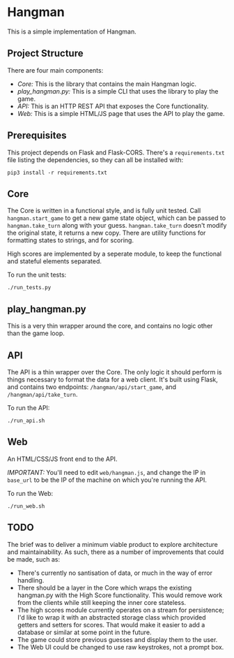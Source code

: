 # Hangman
This is a simple implementation of Hangman.
## Project Structure
There are four main components:
* *Core:* This is the library that contains the main Hangman logic.
* *play_hangman.py:* This is a simple CLI that uses the library to play the game.
* *API:* This is an HTTP REST API that exposes the Core functionality.
* *Web:* This is a simple HTML/JS page that uses the API to play the game.

## Prerequisites

This project depends on Flask and Flask-CORS. There's a `requirements.txt` file listing the dependencies, so they can all be installed with:

```
pip3 install -r requirements.txt
```

## Core

The Core is written in a functional style, and is fully unit tested. Call `hangman.start_game` to get a new game state object, which can be passed to `hangman.take_turn` along with your guess. `hangman.take_turn` doesn't modify the original state, it returns a new copy. There are utility functions for formatting states to strings, and for scoring.

High scores are implemented by a seperate module, to keep the functional and stateful elements separated. 

To run the unit tests:
```
./run_tests.py
```

## play_hangman.py

This is a very thin wrapper around the core, and contains no logic other than the game loop.

## API

The API is a thin wrapper over the Core. The only logic it should perform is things necessary to format the data for a web client. It's built using Flask, and contains two endpoints: `/hangman/api/start_game`, and `/hangman/api/take_turn`.

To run the API:
```
./run_api.sh
```

## Web

An HTML/CSS/JS front end to the API. 

*IMPORTANT:* You'll need to edit `web/hangman.js`, and change the IP in `base_url` to be the IP of the machine on which you're running the API.

To run the Web:
```
./run_web.sh
```

## TODO

The brief was to deliver a minimum viable product to explore architecture and maintainability. As such, there as a number of improvements that could be made, such as:

* There's currently no santisation of data, or much in the way of error handling.
* There should be a layer in the Core which wraps the existing hangman.py with the High Score functionality. This would remove work from the clients while still keeping the inner core stateless.
* The high scores module currently operates on a stream for persistence; I'd like to wrap it with an abstracted storage class which provided getters and setters for scores. That would make it easier to add a database or similar at some point in the future.
* The game could store previous guesses and display them to the user.
* The Web UI could be changed to use raw keystrokes, not a prompt box.
